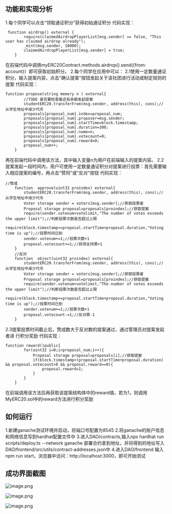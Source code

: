## 功能和实现分析
1.每个同学可以点击“领取通证积分”获得初始通证积分
代码实现：
```solidity
 function airdrop() external {
        require(claimedAirdropPlayerList[msg.sender] == false, "This user has claimed airdrop already");
        _mint(msg.sender, 10000);
        claimedAirdropPlayerList[msg.sender] = true;
    }
```
在前端代码中调用myERC20Contract.methods.airdrop().send({from: account}）即可获取初始积分。
2.每个同学在应用中可以：
2.1使用一定数量通证积分，输入提案内容，点击"确认提案"按钮发起关于该社团进行活动或制定规则的提案
代码实现：
```solidity
function propose(string memory n ) external{
        //TODO 是否要检查看还有余额发起提案
        studentERC20.transferFrom(msg.sender, address(this), cons);//从学生地址中减少代币
        proposals[proposal_num].index=proposal_num;
        proposals[proposal_num].proposer=msg.sender;
        proposals[proposal_num].startTime=block.timestamp;
        proposals[proposal_num].duration=300;
        proposals[proposal_num].name=n;
        proposals[proposal_num].votecount=0;
        proposals[proposal_num].reward=0;
        proposal_num++;
    }
```
再在前端代码中调用该方法，其中输入变量n为用户在前端输入的提案内容。
2.2提案发起一段时间内，用户可使用一定数量通证积分对提案进行投票：首先需要输		入相应提案的编号，再点击"赞同"或"反对"按钮
代码实现：
```solidity
//赞成
    function  approve(uint32 proindex) external{
        studentERC20.transferFrom(msg.sender, address(this), cons);//从学生地址中减少代币
        Voter storage sender = voters[msg.sender];//获取投票者
        Proposal storage proposal=proposals[proindex];//获取提案
        require(sender.votenum<votelimit,"The number of votes exceeds the upper limit");//判断投票次数是否超过上限
        require(block.timestamp<=proposal.startTime+proposal.duration,"Voting time is up");//投票时间已到
        sender.votenum+=1;//投票次数+1
        proposal.votecount+=1;//获得支持票+1
    }
    //反对
    function  object(uint32 proindex) external{
        studentERC20.transferFrom(msg.sender, address(this), cons);//从学生地址中减少代币
        Voter storage sender = voters[msg.sender];//获取投票者
        Proposal storage proposal=proposals[proindex];//获取提案
        require(sender.votenum<votelimit,"The number of votes exceeds the upper limit");//判断投票次数是否超过上限
        require(block.timestamp<=proposal.startTime+proposal.duration,"Voting time is up");//投票时间已到
        sender.votenum+=1;//投票次数+1
        proposal.votecount-=1;//反对票-1
    }
```
2.3提案投票时间截止后，赞成数大于反对数的提案通过，通过管理员对提案发起者进		行积分奖励
代码实现：
```solidity
function reward()public{
        for(uint32 i=0;i<proposal_num;i++){
            Proposal storage proposal=proposals[i];//获取提案
            if(block.timestamp>(proposal.startTime+proposal.duration) && proposal.votecount>0 && proposal.reward==0){
                proposal.reward=1;
            }
        }
    }
```
在前端调用该方法后再获取该提案结构体中的reward值，若为1，则调用MyERC20.sol中的reward方法进行积分奖励
## 如何运行
1.新建ganache测试环境并启动，将端口号配置为8545
2.将ganache的账户信息和网络信息写到hardhat配置文件中
3.进入DAO/contracts,输入npx hardhat run scripts/deploy.ts  --network ganache 部署合约拿到地址，并将得到的地址写入DAO/frontend/src/utils/contract-addresses.json中
4.进入DAO/frontend 输入npm run start，浏览器中访问：http://localhost:3000，即可开始测试
## 成功界面截图
![image.png](https://cdn.nlark.com/yuque/0/2022/png/28264530/1667742371067-9730cb13-fd24-4722-8d4f-2d0fc667ce2c.png#averageHue=%23191613&clientId=u3a778359-cadd-4&crop=0&crop=0&crop=1&crop=1&from=paste&height=78&id=ue6a1e29e&margin=%5Bobject%20Object%5D&name=image.png&originHeight=98&originWidth=959&originalType=binary&ratio=1&rotation=0&showTitle=false&size=16920&status=done&style=none&taskId=ufa98b528-4384-458b-805f-726dde4455d&title=&width=767.2)



![image.png](https://cdn.nlark.com/yuque/0/2022/png/28264530/1667742433347-4cd40e63-b6cf-4b72-878d-a26339b062c8.png#averageHue=%23dcdad7&clientId=u3a778359-cadd-4&crop=0&crop=0&crop=1&crop=1&from=paste&height=470&id=ubaf09e1d&margin=%5Bobject%20Object%5D&name=image.png&originHeight=588&originWidth=1481&originalType=binary&ratio=1&rotation=0&showTitle=false&size=101658&status=done&style=none&taskId=ubd912efc-4dc2-4042-88e2-ee0bd0267b3&title=&width=1184.8)



![image.png](https://cdn.nlark.com/yuque/0/2022/png/28264530/1667742521834-92cb4b0c-362a-494c-8159-c886e8111f47.png?x-oss-process=image%2Fresize%2Cw_937%2Climit_0)
